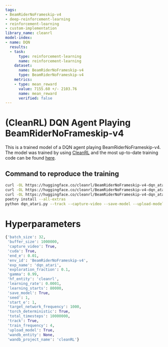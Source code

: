 ```yaml
---
tags:
- BeamRiderNoFrameskip-v4
- deep-reinforcement-learning
- reinforcement-learning
- custom-implementation
library_name: cleanrl
model-index:
- name: DQN
  results:
  - task:
      type: reinforcement-learning
      name: reinforcement-learning
    dataset:
      name: BeamRiderNoFrameskip-v4
      type: BeamRiderNoFrameskip-v4
    metrics:
    - type: mean_reward
      value: 7155.60 +/- 2103.76
      name: mean_reward
      verified: false
---
```


# (CleanRL) **DQN** Agent Playing **BeamRiderNoFrameskip-v4**

This is a trained model of a DQN agent playing BeamRiderNoFrameskip-v4.
The model was trained by using [CleanRL](https://github.com/vwxyzjn/cleanrl) and the most up-to-date training code can be
found [here](https://github.com/vwxyzjn/cleanrl/blob/master/cleanrl/dqn_atari.py).

## Command to reproduce the training

```bash
curl -OL https://huggingface.co/cleanrl/BeamRiderNoFrameskip-v4-dqn_atari-seed1/raw/main/dqn.py
curl -OL https://huggingface.co/cleanrl/BeamRiderNoFrameskip-v4-dqn_atari-seed1/raw/main/pyproject.toml
curl -OL https://huggingface.co/cleanrl/BeamRiderNoFrameskip-v4-dqn_atari-seed1/raw/main/poetry.lock
poetry install --all-extras
python dqn_atari.py --track --capture-video --save-model --upload-model --hf-entity cleanrl --env-id BeamRiderNoFrameskip-v4 --seed 1
```

# Hyperparameters
```python
{'batch_size': 32,
 'buffer_size': 1000000,
 'capture_video': True,
 'cuda': True,
 'end_e': 0.01,
 'env_id': 'BeamRiderNoFrameskip-v4',
 'exp_name': 'dqn_atari',
 'exploration_fraction': 0.1,
 'gamma': 0.99,
 'hf_entity': 'cleanrl',
 'learning_rate': 0.0001,
 'learning_starts': 80000,
 'save_model': True,
 'seed': 1,
 'start_e': 1,
 'target_network_frequency': 1000,
 'torch_deterministic': True,
 'total_timesteps': 10000000,
 'track': True,
 'train_frequency': 4,
 'upload_model': True,
 'wandb_entity': None,
 'wandb_project_name': 'cleanRL'}
```
    